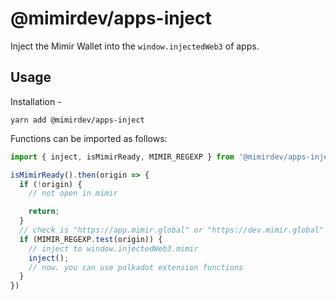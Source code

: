# @mimirdev/apps-inject

Inject the Mimir Wallet into the `window.injectedWeb3` of apps.

## Usage

Installation -

```
yarn add @mimirdev/apps-inject
```

Functions can be imported as follows:

```js
import { inject, isMimirReady, MIMIR_REGEXP } from '@mimirdev/apps-inject';
```

```js
isMimirReady().then(origin => {
  if (!origin) {
    // not open in mimir

    return;
  }
  // check is "https://app.mimir.global" or "https://dev.mimir.global"
  if (MIMIR_REGEXP.test(origin)) {
    // inject to window.injectedWeb3.mimir
    inject();
    // now. you can use polkadot extension functions
  }
})
```
